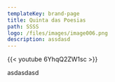 ```yaml
---
templateKey: brand-page
title: Quinta das Poesias
path: SSSS
logo: /files/images/image006.png
description: assdasd
---
```

{{< youtube 6YhqQ2ZW1sc >}}

asdasdasd
